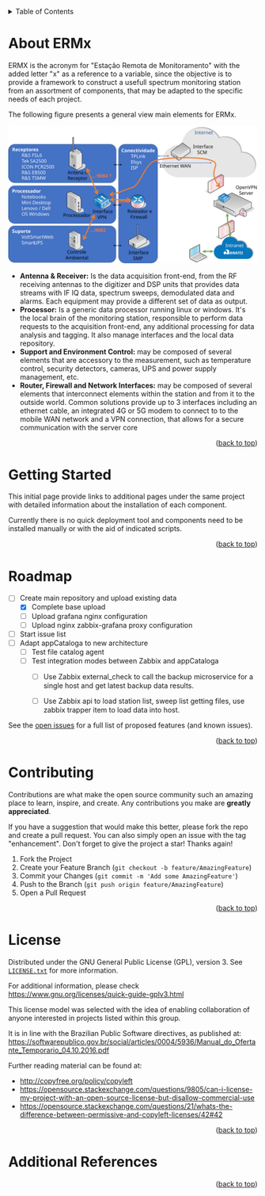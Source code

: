 <!-- Improved compatibility of back to top link: See: https://github.com/othneildrew/Best-README-Template/pull/73 -->
<a name="indexerd-md-top"></a>

<!-- PROJECT SHIELDS -->
<!--
*** based on https://github.com/othneildrew/Best-README-Template
*** Reference links are enclosed in brackets [ ] instead of parentheses ( ).
*** See the bottom of this document for the declaration of the reference variables
*** for contributors-url, forks-url, etc. This is an optional, concise syntax you may use.
*** https://www.markdownguide.org/basic-syntax/#reference-style-links
-->
<!-- TABLE OF CONTENTS -->
<details>
  <summary>Table of Contents</summary>
  <ol>
    <li><a href="#about-RF.Fusion">About RF.Fusion</a></li>
    <li><a href="#background">Background</a></li>
      <ul>
        <li><a href="#monitoring-unit">Monitoring Unit</a></li>
        <li><a href="#network-server-core">Network Server Core</a></li>
      </ul>
    <li><a href="#bricks-and-blocks">Bricks and Blocks</a></li>
    <ul>
    <li><a href="#openvpn">OpenVPN</a></li>
    <li><a href="#zabbix-and-grafana">Zabbix and Grafana</a></li>
    <li><a href="#nginx">NGINX</a></li>
    <li><a href="#appcataloga">appCataloga</a></li>
    <li><a href="#other">Other</a></li>
    </ul>
    <li><a href="#getting-started">Getting Started</a></li>
    <li><a href="#roadmap">Roadmap</a></li>
    <li><a href="#contributing">Contributing</a></li>
    <li><a href="#license">License</a></li>
    <li><a href="#additional-references">Additional References</a></li>
  </ol>
</details>

<!-- ABOUT THE PROJECT -->
# About ERMx

ERMX is the acronym for "Estação Remota de Monitoramento" with the added letter "x" as a reference to a variable, since the objective is to provide a framework to construct a usefull spectrum monitoring station from an assortment of components, that may be adapted to the specific needs of each project.

The following figure presents a general view main elements for ERMx.

![General Diagram for the ERMx](./docs/img/ERMx_diagram.svg)

- **Antenna & Receiver:** Is the data acquisition front-end, from the RF receiving antennas to the digitizer and DSP units that provides data streams with IF IQ data, spectrum sweeps, demodulated data and alarms. Each equipment may provide a different set of data as output.
- **Processor:** Is a generic data processor running linux or windows. It's the local brain of the monitoring station, responsible to perform data requests to the acquisition front-end, any additional processing for data analysis and tagging. It also manage interfaces and the local data repository.
- **Support and Environment Control:** may be composed of several elements that are accessory to the measurement, such as temperature control, security detectors, cameras, UPS and power supply management, etc.
- **Router, Firewall and Network Interfaces:** may be composed of several elements that interconnect elements within the station and from it to the outside world. Common solutions provide up to 3 interfaces including an ethernet cable, an integrated 4G or 5G modem to connect to to the mobile WAN network and a VPN connection, that allows for a secure communication with the server core

<p align="right">(<a href="#indexerd-md-top">back to top</a>)</p>


<!-- GETTING STARTED -->
# Getting Started

This initial page provide links to additional pages under the same project with detailed information about the installation of each component.

Currently there is no quick deployment tool and components need to be installed manually or with the aid of indicated scripts.

<p align="right">(<a href="#indexerd-md-top">back to top</a>)</p>

<!-- ROADMAP -->
# Roadmap

* [ ] Create main repository and upload existing data
  * [x] Complete base upload
  * [ ] Upload grafana nginx configuration
  * [ ] Upload nginx zabbix-grafana proxy configuration
* [ ] Start issue list
* [ ] Adapt appCataloga to new architecture
  * [ ] Test file catalog agent
  * [ ] Test integration modes between Zabbix and appCataloga
    * [ ] Use Zabbix external_check to call the backup microservice for a single host and get latest backup data results.
    * [ ] Use Zabbix api to load station list, sweep list getting files, use zabbix trapper item to load data into host.
    

See the [open issues](https://github.com/othneildrew/Best-README-Template/issues) for a full list of proposed features (and known issues).

<p align="right">(<a href="#indexerd-md-top">back to top</a>)</p>

<!-- CONTRIBUTING -->
# Contributing

Contributions are what make the open source community such an amazing place to learn, inspire, and create. Any contributions you make are **greatly appreciated**.

If you have a suggestion that would make this better, please fork the repo and create a pull request. You can also simply open an issue with the tag "enhancement".
Don't forget to give the project a star! Thanks again!

1. Fork the Project
2. Create your Feature Branch (`git checkout -b feature/AmazingFeature`)
3. Commit your Changes (`git commit -m 'Add some AmazingFeature'`)
4. Push to the Branch (`git push origin feature/AmazingFeature`)
5. Open a Pull Request

<p align="right">(<a href="#indexerd-md-top">back to top</a>)</p>

<!-- LICENSE -->
# License

Distributed under the GNU General Public License (GPL), version 3. See [`LICENSE.txt`](.\LICENSE) for more information.

For additional information, please check <https://www.gnu.org/licenses/quick-guide-gplv3.html>

This license model was selected with the idea of enabling collaboration of anyone interested in projects listed within this group.

It is in line with the Brazilian Public Software directives, as published at: <https://softwarepublico.gov.br/social/articles/0004/5936/Manual_do_Ofertante_Temporario_04.10.2016.pdf>

Further reading material can be found at:
- <http://copyfree.org/policy/copyleft>
- <https://opensource.stackexchange.com/questions/9805/can-i-license-my-project-with-an-open-source-license-but-disallow-commercial-use>
- <https://opensource.stackexchange.com/questions/21/whats-the-difference-between-permissive-and-copyleft-licenses/42#42>

<p align="right">(<a href="#indexerd-md-top">back to top</a>)</p>

# Additional References

<p align="right">(<a href="#indexerd-md-top">back to top</a>)</p>

<!-- MARKDOWN LINKS & IMAGES -->
[smn_overview]: https://github.com/FSLobao/RF.Fusion/tree/main/docs/images/general_diagram.svg

